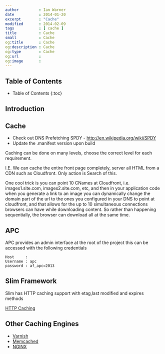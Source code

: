 ```yaml
---
author         : Ian Warner
date           : 2014-01-20
excerpt        : "Cache"
modified       : 2014-02-09
tags           : [ cache ]
title          : Cache
small          : Cache
og:title       : Cache
og:description : Cache
og:type        : Cache
og:url         :
og:image       :
---
```


## Table of Contents

* Table of Contents
{:toc}

## Introduction

## Cache

* Check out DNS Prefetching
    SPDY - http://en.wikipedia.org/wiki/SPDY
* Update the .manifest version upon build

Caching can be done on many levels, choose the correct level for each requirement.

I.E. We can cache the entire front page completely, server all HTML
from a CDN such as Cloudfront. Only action is Search of this.

One cool trick is you can point 10 CNames at Cloudfront, i.e. images1.site.com, images2.site.com, etc,
and then in your application code when you generate a link to an image you can dynamically change
the domain part of the url to the ones you configured in your DNS to point at cloudfront, and that
allows for the up to 10 simultaneous connections browsers can have while downloading content.
So rather than happening sequentially, the browser can download all at the same time.

## APC

APC provides an admin interface at the root of the project this can be accessed
with the following credentials

    Host     :
    Username : apc
    password : af_apc=2013

## Slim Framework

Slim has HTTP caching support with etag,last modified and expires methods

[HTTP Caching](http://docs.slimframework.com/#HTTP-Caching-Overview)

## Other Caching Engines

* [Varnish](https://www.varnish-cache.org/)
* [Memcached](http://memcached.org/)
* [NGINX](http://nginx.org/)